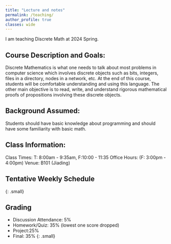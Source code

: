 ```yaml
---
title: "Lecture and notes"
permalink: /teaching/
author_profile: true
classes: wide
---
```

I am teaching Discrete Math at 2024 Spring.

## Course Description and Goals:

Discrete Mathematics is what one needs to talk about most problems in computer science which involves discrete objects such as bits, integers, files in a directory, nodes in a network, etc. At the end of this course, students will be comfortable understanding and using this language. The other main objective is to read, write, and understand rigorous mathematical proofs of propositions involving these discrete objects.


## Background Assumed:
Students should have basic knowledge about programming  and should have some familiarity with basic math.

## Class Information:
Class Times: T: 8:00am - 9:35am, F:10:00 - 11:35   Office Hours: (F: 3:00pm - 4:00pm)
Venue: B101 (Jiading)


## Tentative Weekly Schedule
{: .small}

## Grading
- Discussion Attendance: 5%
- Homework/Quiz: 35% (lowest one score dropped)
- Project:25%
- Final: 35%
{: .small}
